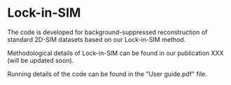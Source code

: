 # Lock-in-SIM
The code is developed for background-suppressed reconstruction of standard 2D-SIM datasets based on our Lock-in-SIM method.

Methodological details of Lock-in-SIM can be found in our publication XXX (will be updated soon).

Running details of the code can be found in the "User guide.pdf" file.
